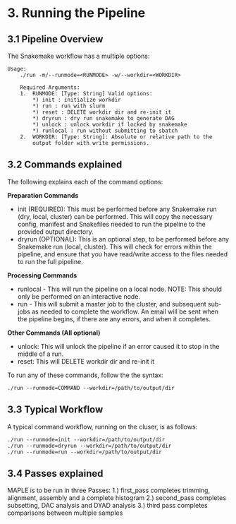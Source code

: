 # 3. Running the Pipeline
## 3.1 Pipeline Overview
The Snakemake workflow has a multiple options:
```
Usage:
    ./run -m/--runmode=<RUNMODE> -w/--workdir=<WORKDIR>

    Required Arguments:
    1.  RUNMODE: [Type: String] Valid options:
        *) init : initialize workdir
        *) run : run with slurm
        *) reset : DELETE workdir dir and re-init it
        *) dryrun : dry run snakemake to generate DAG
        *) unlock : unlock workdir if locked by snakemake
        *) runlocal : run without submitting to sbatch
    2.  WORKDIR: [Type: String]: Absolute or relative path to the 
        output folder with write permissions.
```

## 3.2 Commands explained
The following explains each of the command options:

**Preparation Commands**

- init (REQUIRED): This must be performed before any Snakemake run (dry, local, cluster) can be performed. This will copy the necessary config, manifest and Snakefiles needed to run the pipeline to the provided output directory.
- dryrun (OPTIONAL): This is an optional step, to be performed before any Snakemake run (local, cluster). This will check for errors within the pipeline, and ensure that you have read/write access to the files needed to run the full pipeline.

**Processing Commands**

- runlocal - This will run the pipeline on a local node. NOTE: This should only be performed on an interactive node.
- run - This will submit a master job to the cluster, and subsequent sub-jobs as needed to complete the workflow. An email will be sent when the pipeline begins, if there are any errors, and when it completes.

**Other Commands (All optional)**

- unlock: This will unlock the pipeline if an error caused it to stop in the middle of a run.
- reset: This will DELETE workdir dir and re-init it

To run any of these commands, follow the the syntax:
```
./run --runmode=COMMAND --workdir=/path/to/output/dir
```

## 3.3 Typical Workflow
A typical command workflow, running on the cluser, is as follows:
```
./run --runmode=init --workdir=/path/to/output/dir
./run --runmode=dryrun --workdir=/path/to/output/dir
./run --runmode=run --workdir=/path/to/output/dir
```

## 3.4 Passes explained
MAPLE is to be run in three Passes:
1.) first_pass completes trimming, alignment, assembly and a complete histogram
2.) second_pass completes subsetting, DAC analysis and DYAD analysis
3.) third pass completes comparisons between multiple samples